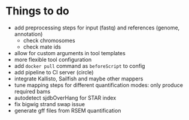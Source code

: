 # Things to do

* add preprocessing steps for input (fastq) and references (genome, annotation)
  - check chromosomes
  - check mate ids
* allow for custom arguments in tool templates
* more flexible tool configuration
* add `docker pull` command as `beforeScript` to config
* add pipeline to CI server (circle)
* integrate Kallisto, Sailfish and maybe other mappers
* tune mapping steps for different quantification modes: only produce required bams
* autodetect sjdbOverHang for STAR index
* fix bigwig strand swap issue
* generate gff files from RSEM quantification
